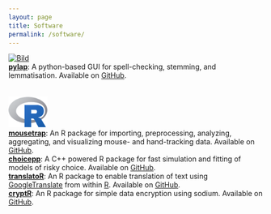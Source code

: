 ```yaml
---
layout: page
title: Software
permalink: /software/
---
```


<a href="https://www.r-project.org/" ><img src="/images/python.ico" alt="Bild" height="90"></a><br>
<a href="https://github.com/dwulff/choicepp"><b>pylap</b></a>: A python-based GUI for spell-checking, stemming, and lemmatisation. Available on <a href="https://github.com/dwulff/pylap">GitHub</a>. <br>
<br><br>
<a href="https://www.r-project.org/" ><img src="/images/Rlogo.png" alt="Bild" height="60"></a><br>
<a href="https://github.com/dwulff/choicepp"><b>mousetrap</b></a>: An R package for importing, preprocessing, analyzing, aggregating, and visualizing mouse- and hand-tracking data. Available on <a href="https://github.com/pascalkieslich/mousetrap">GitHub</a>. <br>
<a href="https://github.com/dwulff/choicepp"><b>choicepp</b></a>: A C++ powered R package for fast simulation and fitting of models of risky choice. Available on <a href="https://github.com/dwulff/translatoR">GitHub</a>. <br>
<a href="https://github.com/dwulff/translatoR"><b>translatoR</b></a>: An R package to enable translation of text using <a href="https://translate.google.com/">GoogleTranslate</a> from within <a href="https://www.r-project.org/">R</a>. Available on <a href="https://github.com/dwulff/translatoR">GitHub</a>.<br> 
<a href="https://github.com/dwulff/cryptR"><b>cryptR</b></a>: An R package for simple data encryption using sodium. Available on <a href="https://github.com/dwulff/translatoR">GitHub</a>. <br>


